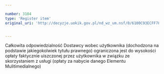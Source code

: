 ```yaml
---

number: 3104
type: 'Register item'
original_uri: 'http://decyzje.uokik.gov.pl/nd_wz_um.nsf/0/6100C93ECFF786AAC12579F8003C7841?OpenDocument'


---
```


Całkowita odpowiedzialność Dostawcy wobec użytkownika (dochodzona na podstawie jakiegokolwiek tytułu prawnego) ograniczona jest do wysokości opłaty faktycznie uiszczonej przez użytkownika w związku ze skorzystaniem z usługi (opłaty za nabycie danego Elementu Mulitimedialnego)
